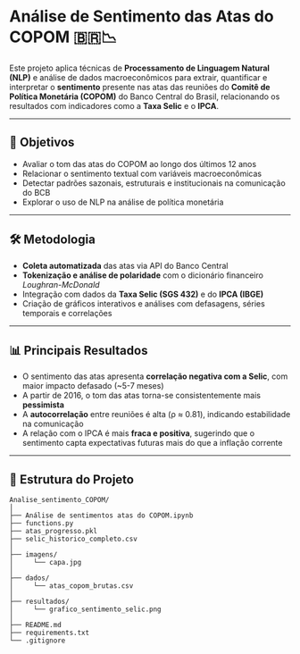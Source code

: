 # Análise de Sentimento das Atas do COPOM 🇧🇷📉

Este projeto aplica técnicas de **Processamento de Linguagem Natural (NLP)** e análise de dados macroeconômicos para extrair, quantificar e interpretar o **sentimento** presente nas atas das reuniões do **Comitê de Política Monetária (COPOM)** do Banco Central do Brasil, relacionando os resultados com indicadores como a **Taxa Selic** e o **IPCA**.

---

## 🎯 Objetivos

- Avaliar o tom das atas do COPOM ao longo dos últimos 12 anos
- Relacionar o sentimento textual com variáveis macroeconômicas
- Detectar padrões sazonais, estruturais e institucionais na comunicação do BCB
- Explorar o uso de NLP na análise de política monetária

---

## 🛠️ Metodologia

- **Coleta automatizada** das atas via API do Banco Central
- **Tokenização e análise de polaridade** com o dicionário financeiro *Loughran-McDonald*
- Integração com dados da **Taxa Selic (SGS 432)** e do **IPCA (IBGE)**
- Criação de gráficos interativos e análises com defasagens, séries temporais e correlações

---

## 📊 Principais Resultados

- O sentimento das atas apresenta **correlação negativa com a Selic**, com maior impacto defasado (~5-7 meses)
- A partir de 2016, o tom das atas torna-se consistentemente mais **pessimista**
- A **autocorrelação** entre reuniões é alta (ρ ≈ 0.81), indicando estabilidade na comunicação
- A relação com o IPCA é mais **fraca e positiva**, sugerindo que o sentimento capta expectativas futuras mais do que a inflação corrente

---

## 📂 Estrutura do Projeto

```
Analise_sentimento_COPOM/
│
├── Análise de sentimentos atas do COPOM.ipynb
├── functions.py
├── atas_progresso.pkl
├── selic_historico_completo.csv
│
├── imagens/
│     └── capa.jpg
│
├── dados/
│     └── atas_copom_brutas.csv
│
├── resultados/
│     └── grafico_sentimento_selic.png
│
├── README.md
├── requirements.txt
└── .gitignore
```